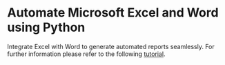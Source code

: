 # Automate Microsoft Excel and Word using Python

Integrate Excel with Word to generate automated reports seamlessly. For further information please refer to the following [tutorial](https://towardsdatascience.com/automate-microsoft-excel-and-word-using-python-ab92713b4ffe).
